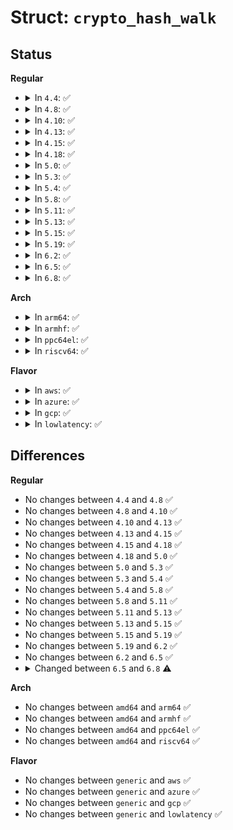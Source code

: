 # Struct: <code>crypto_hash_walk</code>

## Status
<b>Regular</b>
<ul>
<li>
<details>
<summary>In <code>4.4</code>: ✅</summary>

```c
struct crypto_hash_walk {
    char *data;
    unsigned int offset;
    unsigned int alignmask;
    struct page *pg;
    unsigned int entrylen;
    unsigned int total;
    struct scatterlist *sg;
    unsigned int flags;
};
```
</details>
</li>
<li>
<details>
<summary>In <code>4.8</code>: ✅</summary>

```c
struct crypto_hash_walk {
    char *data;
    unsigned int offset;
    unsigned int alignmask;
    struct page *pg;
    unsigned int entrylen;
    unsigned int total;
    struct scatterlist *sg;
    unsigned int flags;
};
```
</details>
</li>
<li>
<details>
<summary>In <code>4.10</code>: ✅</summary>

```c
struct crypto_hash_walk {
    char *data;
    unsigned int offset;
    unsigned int alignmask;
    struct page *pg;
    unsigned int entrylen;
    unsigned int total;
    struct scatterlist *sg;
    unsigned int flags;
};
```
</details>
</li>
<li>
<details>
<summary>In <code>4.13</code>: ✅</summary>

```c
struct crypto_hash_walk {
    char *data;
    unsigned int offset;
    unsigned int alignmask;
    struct page *pg;
    unsigned int entrylen;
    unsigned int total;
    struct scatterlist *sg;
    unsigned int flags;
};
```
</details>
</li>
<li>
<details>
<summary>In <code>4.15</code>: ✅</summary>

```c
struct crypto_hash_walk {
    char *data;
    unsigned int offset;
    unsigned int alignmask;
    struct page *pg;
    unsigned int entrylen;
    unsigned int total;
    struct scatterlist *sg;
    unsigned int flags;
};
```
</details>
</li>
<li>
<details>
<summary>In <code>4.18</code>: ✅</summary>

```c
struct crypto_hash_walk {
    char *data;
    unsigned int offset;
    unsigned int alignmask;
    struct page *pg;
    unsigned int entrylen;
    unsigned int total;
    struct scatterlist *sg;
    unsigned int flags;
};
```
</details>
</li>
<li>
<details>
<summary>In <code>5.0</code>: ✅</summary>

```c
struct crypto_hash_walk {
    char *data;
    unsigned int offset;
    unsigned int alignmask;
    struct page *pg;
    unsigned int entrylen;
    unsigned int total;
    struct scatterlist *sg;
    unsigned int flags;
};
```
</details>
</li>
<li>
<details>
<summary>In <code>5.3</code>: ✅</summary>

```c
struct crypto_hash_walk {
    char *data;
    unsigned int offset;
    unsigned int alignmask;
    struct page *pg;
    unsigned int entrylen;
    unsigned int total;
    struct scatterlist *sg;
    unsigned int flags;
};
```
</details>
</li>
<li>
<details>
<summary>In <code>5.4</code>: ✅</summary>

```c
struct crypto_hash_walk {
    char *data;
    unsigned int offset;
    unsigned int alignmask;
    struct page *pg;
    unsigned int entrylen;
    unsigned int total;
    struct scatterlist *sg;
    unsigned int flags;
};
```
</details>
</li>
<li>
<details>
<summary>In <code>5.8</code>: ✅</summary>

```c
struct crypto_hash_walk {
    char *data;
    unsigned int offset;
    unsigned int alignmask;
    struct page *pg;
    unsigned int entrylen;
    unsigned int total;
    struct scatterlist *sg;
    unsigned int flags;
};
```
</details>
</li>
<li>
<details>
<summary>In <code>5.11</code>: ✅</summary>

```c
struct crypto_hash_walk {
    char *data;
    unsigned int offset;
    unsigned int alignmask;
    struct page *pg;
    unsigned int entrylen;
    unsigned int total;
    struct scatterlist *sg;
    unsigned int flags;
};
```
</details>
</li>
<li>
<details>
<summary>In <code>5.13</code>: ✅</summary>

```c
struct crypto_hash_walk {
    char *data;
    unsigned int offset;
    unsigned int alignmask;
    struct page *pg;
    unsigned int entrylen;
    unsigned int total;
    struct scatterlist *sg;
    unsigned int flags;
};
```
</details>
</li>
<li>
<details>
<summary>In <code>5.15</code>: ✅</summary>

```c
struct crypto_hash_walk {
    char *data;
    unsigned int offset;
    unsigned int alignmask;
    struct page *pg;
    unsigned int entrylen;
    unsigned int total;
    struct scatterlist *sg;
    unsigned int flags;
};
```
</details>
</li>
<li>
<details>
<summary>In <code>5.19</code>: ✅</summary>

```c
struct crypto_hash_walk {
    char *data;
    unsigned int offset;
    unsigned int alignmask;
    struct page *pg;
    unsigned int entrylen;
    unsigned int total;
    struct scatterlist *sg;
    unsigned int flags;
};
```
</details>
</li>
<li>
<details>
<summary>In <code>6.2</code>: ✅</summary>

```c
struct crypto_hash_walk {
    char *data;
    unsigned int offset;
    unsigned int alignmask;
    struct page *pg;
    unsigned int entrylen;
    unsigned int total;
    struct scatterlist *sg;
    unsigned int flags;
};
```
</details>
</li>
<li>
<details>
<summary>In <code>6.5</code>: ✅</summary>

```c
struct crypto_hash_walk {
    char *data;
    unsigned int offset;
    unsigned int alignmask;
    struct page *pg;
    unsigned int entrylen;
    unsigned int total;
    struct scatterlist *sg;
    unsigned int flags;
};
```
</details>
</li>
<li>
<details>
<summary>In <code>6.8</code>: ✅</summary>

```c
struct crypto_hash_walk {
    char *data;
    unsigned int offset;
    unsigned int flags;
    struct page *pg;
    unsigned int entrylen;
    unsigned int total;
    struct scatterlist *sg;
};
```
</details>
</li>
</ul>
<b>Arch</b>
<ul>
<li>
<details>
<summary>In <code>arm64</code>: ✅</summary>

```c
struct crypto_hash_walk {
    char *data;
    unsigned int offset;
    unsigned int alignmask;
    struct page *pg;
    unsigned int entrylen;
    unsigned int total;
    struct scatterlist *sg;
    unsigned int flags;
};
```
</details>
</li>
<li>
<details>
<summary>In <code>armhf</code>: ✅</summary>

```c
struct crypto_hash_walk {
    char *data;
    unsigned int offset;
    unsigned int alignmask;
    struct page *pg;
    unsigned int entrylen;
    unsigned int total;
    struct scatterlist *sg;
    unsigned int flags;
};
```
</details>
</li>
<li>
<details>
<summary>In <code>ppc64el</code>: ✅</summary>

```c
struct crypto_hash_walk {
    char *data;
    unsigned int offset;
    unsigned int alignmask;
    struct page *pg;
    unsigned int entrylen;
    unsigned int total;
    struct scatterlist *sg;
    unsigned int flags;
};
```
</details>
</li>
<li>
<details>
<summary>In <code>riscv64</code>: ✅</summary>

```c
struct crypto_hash_walk {
    char *data;
    unsigned int offset;
    unsigned int alignmask;
    struct page *pg;
    unsigned int entrylen;
    unsigned int total;
    struct scatterlist *sg;
    unsigned int flags;
};
```
</details>
</li>
</ul>
<b>Flavor</b>
<ul>
<li>
<details>
<summary>In <code>aws</code>: ✅</summary>

```c
struct crypto_hash_walk {
    char *data;
    unsigned int offset;
    unsigned int alignmask;
    struct page *pg;
    unsigned int entrylen;
    unsigned int total;
    struct scatterlist *sg;
    unsigned int flags;
};
```
</details>
</li>
<li>
<details>
<summary>In <code>azure</code>: ✅</summary>

```c
struct crypto_hash_walk {
    char *data;
    unsigned int offset;
    unsigned int alignmask;
    struct page *pg;
    unsigned int entrylen;
    unsigned int total;
    struct scatterlist *sg;
    unsigned int flags;
};
```
</details>
</li>
<li>
<details>
<summary>In <code>gcp</code>: ✅</summary>

```c
struct crypto_hash_walk {
    char *data;
    unsigned int offset;
    unsigned int alignmask;
    struct page *pg;
    unsigned int entrylen;
    unsigned int total;
    struct scatterlist *sg;
    unsigned int flags;
};
```
</details>
</li>
<li>
<details>
<summary>In <code>lowlatency</code>: ✅</summary>

```c
struct crypto_hash_walk {
    char *data;
    unsigned int offset;
    unsigned int alignmask;
    struct page *pg;
    unsigned int entrylen;
    unsigned int total;
    struct scatterlist *sg;
    unsigned int flags;
};
```
</details>
</li>
</ul>

## Differences
<b>Regular</b>
<ul>
<li>
No changes between <code>4.4</code> and <code>4.8</code> ✅
</li>
<li>
No changes between <code>4.8</code> and <code>4.10</code> ✅
</li>
<li>
No changes between <code>4.10</code> and <code>4.13</code> ✅
</li>
<li>
No changes between <code>4.13</code> and <code>4.15</code> ✅
</li>
<li>
No changes between <code>4.15</code> and <code>4.18</code> ✅
</li>
<li>
No changes between <code>4.18</code> and <code>5.0</code> ✅
</li>
<li>
No changes between <code>5.0</code> and <code>5.3</code> ✅
</li>
<li>
No changes between <code>5.3</code> and <code>5.4</code> ✅
</li>
<li>
No changes between <code>5.4</code> and <code>5.8</code> ✅
</li>
<li>
No changes between <code>5.8</code> and <code>5.11</code> ✅
</li>
<li>
No changes between <code>5.11</code> and <code>5.13</code> ✅
</li>
<li>
No changes between <code>5.13</code> and <code>5.15</code> ✅
</li>
<li>
No changes between <code>5.15</code> and <code>5.19</code> ✅
</li>
<li>
No changes between <code>5.19</code> and <code>6.2</code> ✅
</li>
<li>
No changes between <code>6.2</code> and <code>6.5</code> ✅
</li>
<li>
<details>
<summary>Changed between <code>6.5</code> and <code>6.8</code> ⚠️</summary>
<ul>
<li>
<b>Field removed. </b>
<code>unsigned int alignmask</code>
</li>
</ul>
</details>
</li>
</ul>
<b>Arch</b>
<ul>
<li>
No changes between <code>amd64</code> and <code>arm64</code> ✅
</li>
<li>
No changes between <code>amd64</code> and <code>armhf</code> ✅
</li>
<li>
No changes between <code>amd64</code> and <code>ppc64el</code> ✅
</li>
<li>
No changes between <code>amd64</code> and <code>riscv64</code> ✅
</li>
</ul>
<b>Flavor</b>
<ul>
<li>
No changes between <code>generic</code> and <code>aws</code> ✅
</li>
<li>
No changes between <code>generic</code> and <code>azure</code> ✅
</li>
<li>
No changes between <code>generic</code> and <code>gcp</code> ✅
</li>
<li>
No changes between <code>generic</code> and <code>lowlatency</code> ✅
</li>
</ul>
